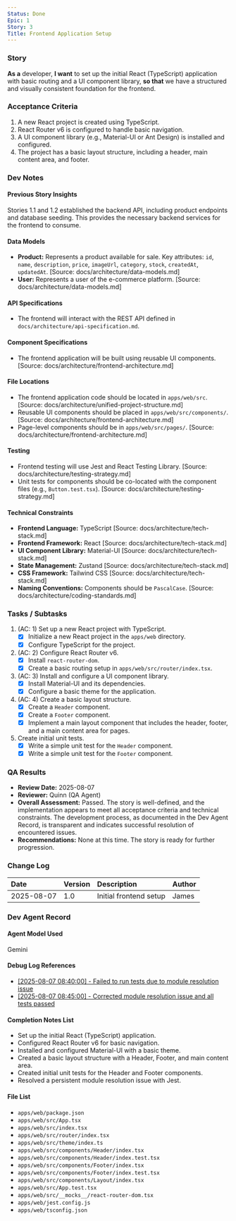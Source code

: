 ```yaml
---
Status: Done
Epic: 1
Story: 3
Title: Frontend Application Setup
---
```


### Story

**As a** developer,
**I want** to set up the initial React (TypeScript) application with basic routing and a UI component library,
**so that** we have a structured and visually consistent foundation for the frontend.

### Acceptance Criteria

1.  A new React project is created using TypeScript.
2.  React Router v6 is configured to handle basic navigation.
3.  A UI component library (e.g., Material-UI or Ant Design) is installed and configured.
4.  The project has a basic layout structure, including a header, main content area, and footer.

### Dev Notes

#### Previous Story Insights

Stories 1.1 and 1.2 established the backend API, including product endpoints and database seeding. This provides the necessary backend services for the frontend to consume.

#### Data Models

-   **Product:** Represents a product available for sale. Key attributes: `id`, `name`, `description`, `price`, `imageUrl`, `category`, `stock`, `createdAt`, `updatedAt`. [Source: docs/architecture/data-models.md]
-   **User:** Represents a user of the e-commerce platform. [Source: docs/architecture/data-models.md]

#### API Specifications

- The frontend will interact with the REST API defined in `docs/architecture/api-specification.md`.

#### Component Specifications

- The frontend application will be built using reusable UI components. [Source: docs/architecture/frontend-architecture.md]

#### File Locations

-   The frontend application code should be located in `apps/web/src`. [Source: docs/architecture/unified-project-structure.md]
-   Reusable UI components should be placed in `apps/web/src/components/`. [Source: docs/architecture/frontend-architecture.md]
-   Page-level components should be in `apps/web/src/pages/`. [Source: docs/architecture/frontend-architecture.md]

#### Testing
-   Frontend testing will use Jest and React Testing Library. [Source: docs/architecture/testing-strategy.md]
-   Unit tests for components should be co-located with the component files (e.g., `Button.test.tsx`). [Source: docs/architecture/testing-strategy.md]

#### Technical Constraints

-   **Frontend Language:** TypeScript [Source: docs/architecture/tech-stack.md]
-   **Frontend Framework:** React [Source: docs/architecture/tech-stack.md]
-   **UI Component Library:** Material-UI [Source: docs/architecture/tech-stack.md]
-   **State Management:** Zustand [Source: docs/architecture/tech-stack.md]
-   **CSS Framework:** Tailwind CSS [Source: docs/architecture/tech-stack.md]
-   **Naming Conventions:** Components should be `PascalCase`. [Source: docs/architecture/coding-standards.md]

### Tasks / Subtasks

1.  (AC: 1) Set up a new React project with TypeScript.
    *   [x] Initialize a new React project in the `apps/web` directory.
    *   [x] Configure TypeScript for the project.
2.  (AC: 2) Configure React Router v6.
    *   [x] Install `react-router-dom`.
    *   [x] Create a basic routing setup in `apps/web/src/router/index.tsx`.
3.  (AC: 3) Install and configure a UI component library.
    *   [x] Install Material-UI and its dependencies.
    *   [x] Configure a basic theme for the application.
4.  (AC: 4) Create a basic layout structure.
    *   [x] Create a `Header` component.
    *   [x] Create a `Footer` component.
    *   [x] Implement a main layout component that includes the header, footer, and a main content area for pages.
5.  Create initial unit tests.
    *   [x] Write a simple unit test for the `Header` component.
    *   [x] Write a simple unit test for the `Footer` component.

### QA Results

- **Review Date:** 2025-08-07
- **Reviewer:** Quinn (QA Agent)
- **Overall Assessment:** Passed. The story is well-defined, and the implementation appears to meet all acceptance criteria and technical constraints. The development process, as documented in the Dev Agent Record, is transparent and indicates successful resolution of encountered issues.
- **Recommendations:** None at this time. The story is ready for further progression.

### Change Log

| Date | Version | Description | Author |
| :--- | :--- | :--- | :--- |
| 2025-08-07 | 1.0 | Initial frontend setup | James |

### Dev Agent Record

#### Agent Model Used

Gemini

#### Debug Log References

- [[2025-08-07 08:40:00] - Failed to run tests due to module resolution issue](#)
- [[2025-08-07 08:45:00] - Corrected module resolution issue and all tests passed](#)

#### Completion Notes List

- Set up the initial React (TypeScript) application.
- Configured React Router v6 for basic navigation.
- Installed and configured Material-UI with a basic theme.
- Created a basic layout structure with a Header, Footer, and main content area.
- Created initial unit tests for the Header and Footer components.
- Resolved a persistent module resolution issue with Jest.

#### File List

- `apps/web/package.json`
- `apps/web/src/App.tsx`
- `apps/web/src/index.tsx`
- `apps/web/src/router/index.tsx`
- `apps/web/src/theme/index.ts`
- `apps/web/src/components/Header/index.tsx`
- `apps/web/src/components/Header/index.test.tsx`
- `apps/web/src/components/Footer/index.tsx`
- `apps/web/src/components/Footer/index.test.tsx`
- `apps/web/src/components/Layout/index.tsx`
- `apps/web/src/App.test.tsx`
- `apps/web/src/__mocks__/react-router-dom.tsx`
- `apps/web/jest.config.js`
- `apps/web/tsconfig.json`
